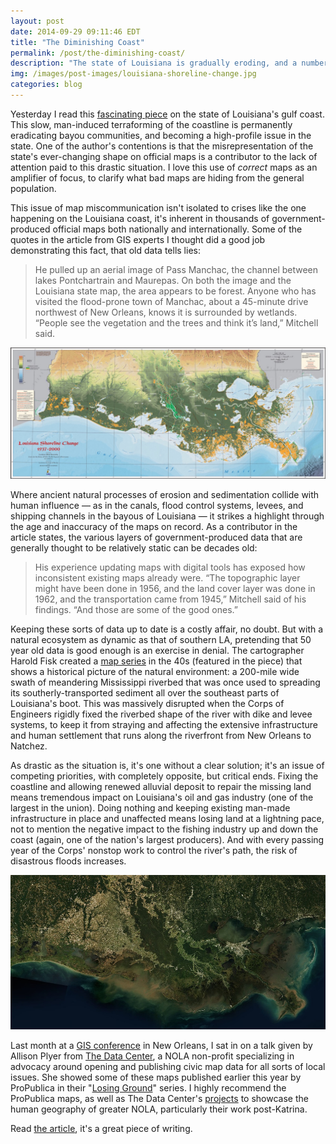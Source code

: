 ```yaml
---
layout: post
date: 2014-09-29 09:11:46 EDT
title: "The Diminishing Coast"
permalink: /post/the-diminishing-coast/
description: "The state of Louisiana is gradually eroding, and a number of groups are using maps to highlight the gravity of the situation."
img: /images/post-images/louisiana-shoreline-change.jpg
categories: blog
---
```


Yesterday I read this [fascinating piece](https://medium.com/matter/louisiana-loses-its-boot-b55b3bd52d1e) on the state of Louisiana's gulf coast. This slow, man-induced  terraforming of the coastline is permanently eradicating bayou communities, and becoming a high-profile issue in the state. One of the author's contentions is that the misrepresentation of the state's  ever-changing shape on official maps is a contributor to the lack of attention paid to this drastic situation. I love this use of _correct_ maps as an amplifier of focus, to clarify what bad maps are hiding from the general population.

This issue of map miscommunication isn't isolated to crises like the one happening on the Louisiana coast, it's inherent in thousands of government-produced official maps both nationally and internationally. Some of the quotes in the article from GIS experts I thought did a good job demonstrating this fact, that old data tells lies:

>He pulled up an aerial image of Pass Manchac, the channel between lakes Pontchartrain and Maurepas. On both the image and the Louisiana state map, the area appears to be forest. Anyone who has visited the flood-prone town of Manchac, about a 45-minute drive northwest of New Orleans, knows it is surrounded by wetlands. “People see the vegetation and the trees and think it’s land,” Mitchell said.

![Louisiana's moving edges](/images/post-images/louisiana-shoreline-change.jpg)

Where ancient natural processes of erosion and sedimentation collide with human influence &mdash; as in the canals, flood control systems, levees, and shipping channels in the bayous of Louisiana &mdash; it strikes a highlight through the age and inaccuracy of the maps on record. As a contributor in the article states, the various layers of government-produced data that are generally thought to be relatively static can be decades old:

>His experience updating maps with digital tools has exposed how inconsistent existing maps already were. “The topographic layer might have been done in 1956, and the land cover layer was done in 1962, and the transportation came from 1945,” Mitchell said of his findings. “And those are some of the good ones.”

Keeping these sorts of data up to date is a costly affair, no doubt. But with a natural ecosystem as dynamic as that of southern LA, pretending that 50 year old data is good enough is an exercise in denial. The cartographer Harold Fisk created a [map series](http://www.radicalcartography.net/index.html?fisk) in the 40s (featured in the piece) that shows a historical picture of the natural environment: a 200-mile wide swath of meandering Mississippi riverbed that was once used to spreading its southerly-transported sediment all over the southeast parts of Louisiana's  boot. This was massively disrupted when the Corps of Engineers rigidly fixed the riverbed shape of the river with dike and levee systems, to keep it from straying and affecting the extensive infrastructure and human settlement that runs along the riverfront from New Orleans to Natchez.

As drastic as the situation is, it's one without a clear solution; it's an issue of competing priorities, with completely opposite, but critical ends. Fixing the coastline and allowing renewed alluvial deposit to repair the missing land means tremendous impact on Louisiana's oil and gas industry (one of the largest in the union). Doing nothing and keeping existing man-made infrastructure in place and unaffected means losing land at a lightning pace, not to mention the negative impact to the fishing industry up and down the coast (again, one of the nation's largest producers). And with every passing year of the Corps' nonstop work to control the river's path, the risk of disastrous floods increases.

![Louisiana from space](/images/post-images/louisiana-imagery.jpg)

Last month at a [GIS conference](http://urisa.org/gispro) in New Orleans, I sat in on a talk given by Allison Plyer from [The Data Center](http://www.datacenterresearch.org/), a NOLA non-profit specializing in advocacy around opening and publishing civic map data for all sorts of local issues. She showed some of these maps published earlier this year by ProPublica in their "[Losing Ground](http://projects.propublica.org/louisiana/)" series. I highly recommend the ProPublica maps, as well as The Data Center's [projects](http://www.datacenterresearch.org/maps/) to showcase the human geography of greater NOLA, particularly their work post-Katrina.

Read [the article](https://medium.com/matter/louisiana-loses-its-boot-b55b3bd52d1e), it's a great piece of writing.
